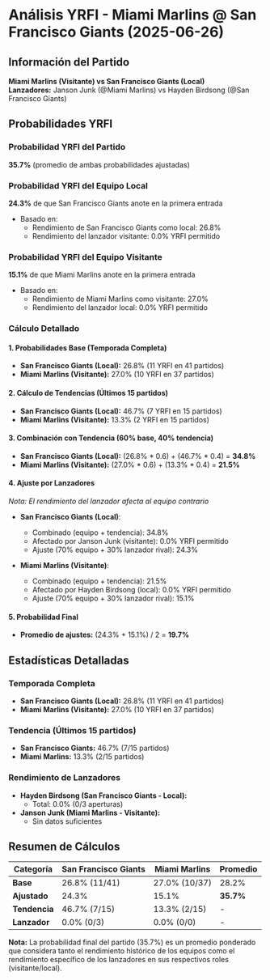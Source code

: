 # Análisis YRFI - Miami Marlins @ San Francisco Giants (2025-06-26)

## Información del Partido
**Miami Marlins (Visitante) vs San Francisco Giants (Local)**  
**Lanzadores:** Janson Junk (@Miami Marlins) vs Hayden Birdsong (@San Francisco Giants)

## Probabilidades YRFI

### Probabilidad YRFI del Partido
**35.7%** (promedio de ambas probabilidades ajustadas)

### Probabilidad YRFI del Equipo Local
**24.3%** de que San Francisco Giants anote en la primera entrada
- Basado en:
  - Rendimiento de San Francisco Giants como local: 26.8%
  - Rendimiento del lanzador visitante: 0.0% YRFI permitido

### Probabilidad YRFI del Equipo Visitante
**15.1%** de que Miami Marlins anote en la primera entrada
- Basado en:
  - Rendimiento de Miami Marlins como visitante: 27.0%
  - Rendimiento del lanzador local: 0.0% YRFI permitido

### Cálculo Detallado

#### 1. Probabilidades Base (Temporada Completa)
- **San Francisco Giants (Local):** 26.8% (11 YRFI en 41 partidos)
- **Miami Marlins (Visitante):** 27.0% (10 YRFI en 37 partidos)

#### 2. Cálculo de Tendencias (Últimos 15 partidos)
- **San Francisco Giants (Local):** 46.7% (7 YRFI en 15 partidos)
- **Miami Marlins (Visitante):** 13.3% (2 YRFI en 15 partidos)

#### 3. Combinación con Tendencia (60% base, 40% tendencia)
- **San Francisco Giants (Local):** (26.8% * 0.6) + (46.7% * 0.4) = **34.8%**
- **Miami Marlins (Visitante):** (27.0% * 0.6) + (13.3% * 0.4) = **21.5%**

#### 4. Ajuste por Lanzadores
*Nota: El rendimiento del lanzador afecta al equipo contrario*

- **San Francisco Giants (Local)**:
  - Combinado (equipo + tendencia): 34.8%
  - Afectado por Janson Junk (visitante): 0.0% YRFI permitido
  - Ajuste (70% equipo + 30% lanzador rival): 24.3%

- **Miami Marlins (Visitante)**:
  - Combinado (equipo + tendencia): 21.5%
  - Afectado por Hayden Birdsong (local): 0.0% YRFI permitido
  - Ajuste (70% equipo + 30% lanzador rival): 15.1%

#### 5. Probabilidad Final
- **Promedio de ajustes:** (24.3% + 15.1%) / 2 = **19.7%**

## Estadísticas Detalladas

### Temporada Completa
- **San Francisco Giants (Local):** 26.8% (11 YRFI en 41 partidos)
- **Miami Marlins (Visitante):** 27.0% (10 YRFI en 37 partidos)

### Tendencia (Últimos 15 partidos)
- **San Francisco Giants:** 46.7% (7/15 partidos)
- **Miami Marlins:** 13.3% (2/15 partidos)

### Rendimiento de Lanzadores
- **Hayden Birdsong (San Francisco Giants - Local):**
  - Total: 0.0% (0/3 aperturas)
- **Janson Junk (Miami Marlins - Visitante):**
  - Sin datos suficientes

## Resumen de Cálculos
| Categoría | San Francisco Giants | Miami Marlins        | Promedio |
|-----------|----------------------|----------------------|----------|
| **Base** | 26.8% (11/41) | 27.0% (10/37) | 28.2% |
| **Ajustado** | 24.3% | 15.1% | **35.7%** |
| **Tendencia** | 46.7% (7/15) | 13.3% (2/15) | - |
| **Lanzador** | 0.0% (0/3) | 0.0% (0/0) | - |

**Nota:** La probabilidad final del partido (35.7%) es un promedio ponderado que considera tanto el rendimiento histórico de los equipos como el rendimiento específico de los lanzadores en sus respectivos roles (visitante/local).